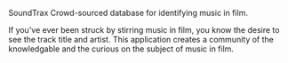  SoundTrax
Crowd-sourced database for identifying music in film. 

  If you've ever been struck by stirring music in film, you know the desire to see the track title and artist. This application creates a community of the knowledgable and the curious on the subject of music in film. 
